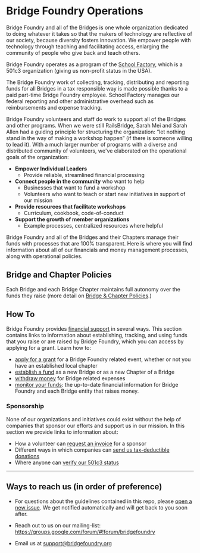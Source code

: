 # Bridge Foundry Operations

Bridge Foundry and all of the Bridges is one whole organization dedicated to doing whatever it takes so that the makers of technology are reflective of our society, because diversity fosters innovation. We empower people with technology through teaching and facilitating access, enlarging the community of people who give back and teach others.

Bridge Foundry operates as a program of the [School Factory](http://schoolfactory.org), which is a 501c3 organization (giving us non-profit status in the USA).

The Bridge Foundry work of collecting, tracking, distributing and reporting funds for all Bridges in a tax responsible way is made possible thanks to a paid part-time Bridge Foundry employee. School Factory manages our federal reporting and other administrative overhead such as reimbursements and expense tracking.

Bridge Foundry volunteers and staff do work to support all of the Bridges and other programs.  When we were still RailsBridge, Sarah Mei and Sarah Allen had a guiding principle for structuring the organization: “let nothing stand in the way of making a workshop happen”  (if there is someone willing to lead it).  With a much larger number of programs with a diverse and distributed community of volunteers, we've elaborated on the operational goals of the organization:

* **Empower Individual Leaders**
  * Provide reliable, streamlined financial processing
* **Connect people in the community** who want to help
  * Businesses that want to fund a workshop
  * Volunteers who want to teach or start new initiatives in support of our mission
* **Provide resources that facilitate workshops**
  * Curriculum, cookbook, code-of-conduct
* **Support the growth of member organizations**
  * Example processes, centralized resources where helpful

Bridge Foundry and all of the Bridges and their Chapters manage their funds with processes that are 100% transparent.  Here is where you will find information about all of our financials and money management processes, along with operational policies.

## Bridge and Chapter Policies
Each Bridge and each Bridge Chapter maintains full autonomy over the funds they raise (more detail on [Bridge & Chapter Policies](bridge-chapter-policies.md).)

## How To

Bridge Foundry provides [financial support](financial-support) in several ways. This section contains links to information about establishing, tracking, and using funds that you raise or are raised by Bridge Foundry, which you can access by applying for a grant.  Learn how to:

- [apply for a grant](financial-support/workshop-grant-applications.md) for a Bridge Foundry related event, whether or not you have an established local chapter
- [establish a fund](sponsorship) as a new Bridge or as a new Chapter of a Bridge
- [withdraw money](using-funds) for Bridge related expenses
- [monitor your funds](monitoring-your-funds.md): the up-to-date financial information for Bridge Foundry and each Bridge entity that raises money.

### Sponsorship
None of our organizations and initiatives could exist without the help of companies that sponsor our efforts and support us in our mission. In this section we provide links to information about:

- How a volunteer can [request an invoice](/sponsorship/request-invoice.md) for a sponsor
- Different ways in which companies can [send us tax-deductible donations](/sponsorship/submit-payment.md)
- Where anyone can [verify our 501c3 status](/sponsorship/verify-501c3-status.md)

----
## Ways to reach us (in order of preference)

- For questions about the guidelines contained in this repo, please [open a new issue](https://github.com/bridgefoundry/finances/issues). We get notified automatically and will get back to you soon after.

- Reach out to us on our mailing-list:
https://groups.google.com/forum/#!forum/bridgefoundry

- Email us at support@bridgefoundry.org
